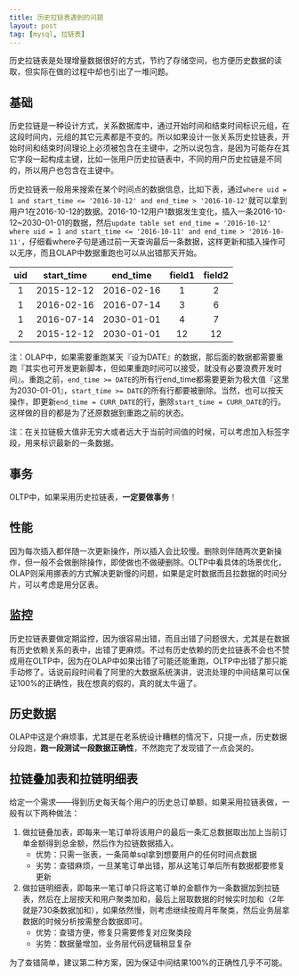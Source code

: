 ```yaml
---
title: 历史拉链表遇到的问题
layout: post
tag: [mysql, 拉链表]
---
```


历史拉链表是处理增量数据很好的方式，节约了存储空间，也方便历史数据的读取，但实际在做的过程中却也引出了一堆问题。

## 基础

历史拉链是一种设计方式，关系数据库中，通过开始时间和结束时间标识元组，在这段时间内，元组的其它元素都是不变的。所以如果设计一张关系历史拉链表，开始时间和结束时间理论上必须被包含在主键中，之所以说包含，是因为可能存在其它字段一起构成主键，比如一张用户历史拉链表中，不同的用户历史拉链是不同的，所以用户也包含在主键中。

历史拉链表一般用来搜索在某个时间点的数据信息，比如下表，通过`where uid = 1 and start_time <= '2016-10-12' and end_time > '2016-10-12'`就可以拿到用户1在2016-10-12的数据。2016-10-12用户1数据发生变化，插入一条2016-10-12~2030-01-01的数据，然后`update table set end_time = '2016-10-12' where uid = 1 and start_time <= '2016-10-11' and end_time > '2016-10-11'`，仔细看where子句是通过前一天查询最后一条数据，这样更新和插入操作可以无序，而且OLAP中数据重跑也可以从出错那天开始。

| uid | start_time | end_time | field1 | field2 |
| :-----: | :----: | :----: | :----: | :----: |
| 1 | 2015-12-12 | 2016-02-16 | 1 | 2 |
| 1 | 2016-02-16 | 2016-07-14 | 3 | 6 |
| 1 | 2016-07-14 | 2030-01-01 | 4 | 7 |
| 2 | 2015-12-12 | 2030-01-01 | 12 | 12 |

注：OLAP中，如果需要重跑某天『设为DATE』的数据，那后面的数据都需要重跑『其实也可开发更新脚本，但如果重跑时间可以接受，就没有必要浪费开发时间』。重跑之前，`end_time >= DATE`的所有行end_time都需要更新为极大值『这里为2030-01-01』，`start_time >= DATE`的所有行都要被删除。当然，也可以按天操作，即更新`end_time = CURR_DATE`的行，删除`start_time = CURR_DATE`的行。这样做的目的都是为了还原数据到重跑之前的状态。

注：在关拉链极大值非无穷大或者远大于当前时间值的时候，可以考虑加入标签字段，用来标识最新的一条数据。

## 事务

OLTP中，如果采用历史拉链表，**一定要做事务**！


## 性能

因为每次插入都伴随一次更新操作，所以插入会比较慢。删除则伴随两次更新操作，但一般不会做删除操作，即使做也不做硬删除。OLTP中看具体的场景优化，OLAP则采用挪表的方式解决更新慢的问题，如果是定时数据而且拉数据的时间分片，可以考虑是用分区表。


## 监控

历史拉链表要做定期监控，因为很容易出错，而且出错了问题很大，尤其是在数据有历史依赖关系的表中，出错了更麻烦。不过有历史依赖的历史拉链表不会也不赞成用在OLTP中，因为在OLAP中如果出错了可能还能重跑，OLTP中出错了那只能手动修了。话说前段时间看了阿里的大数据系统演讲，说流处理的中间结果可以保证100%的正确性，我在想真的假的，真的就太牛逼了。

## 历史数据

OLAP中这是个麻烦事，尤其是在老系统设计糟糕的情况下，只提一点，历史数据分段跑，**跑一段测试一段数据正确性**，不然跑完了发现错了一点会哭的。

## 拉链叠加表和拉链明细表

给定一个需求——得到历史每天每个用户的历史总订单额，如果采用拉链表做，一般有以下两种做法：

1. 做拉链叠加表，即每来一笔订单将该用户的最后一条汇总数据取出加上当前订单金额得到总金额，然后作为拉链数据插入。
    * 优势：只需一张表，一条简单sql拿到想要用户的任何时间点数据
    * 劣势：查错麻烦，一旦某笔订单出错，那从这笔订单后所有数据都要修复更新
2. 做拉链明细表，即每来一笔订单只将这笔订单的金额作为一条数据加到拉链表，然后在上层按天和用户聚类加和，最后上层取数据的时候实时加和（2年就是730条数据加和），如果依然慢，则考虑继续按周月年聚类，然后业务层拿数据的时候分析按需整合数据即可。
    * 优势：查错方便，修复只需要修复对应聚类段
    * 劣势：数据量增加，业务层代码逻辑稍显复杂

为了查错简单，建议第二种方案，因为保证中间结果100%的正确性几乎不可能。
